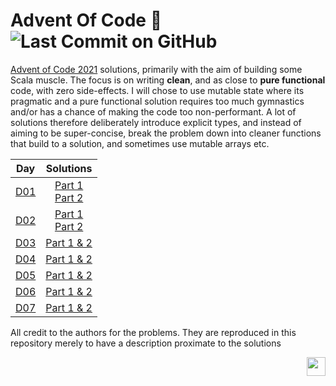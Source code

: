 # Advent Of Code :evergreen_tree: ![Last Commit on GitHub](https://img.shields.io/badge/last%20commit-2021--12--07-brightgreen)

[Advent of Code 2021](https://adventofcode.com/) solutions, primarily with the aim of building some Scala muscle. The 
focus is on writing __clean__, and as close to __pure functional__ code, with zero side-effects. I will chose to use 
mutable state where its pragmatic and a pure functional solution requires too much gymnastics and/or has a chance of 
making the code too non-performant. A lot of solutions therefore deliberately introduce explicit types, and instead 
of aiming to be super-concise, break the problem down into cleaner functions that build to a solution, and sometimes 
use mutable arrays etc.


<div align="center">

  | Day | Solutions |
  |:---:|:---:|
  | [D01](https://adventofcode.com/2021/day/1) | [Part 1](src/main/scala/aoc2021/D01SonarSweep.scala)<br>[Part 2](src/main/scala/aoc2021/D01SonarSweepSlidingWindow.scala) |
  | [D02](https://adventofcode.com/2021/day/2) | [Part 1](src/main/scala/aoc2021/D02Dive.scala)<br>[Part 2](src/main/scala/aoc2021/D02DiveRevised.scala) |
  | [D03](https://adventofcode.com/2021/day/3) | [Part 1 & 2](src/main/scala/aoc2021/D03BinaryDiagnostics.scala) |
  | [D04](https://adventofcode.com/2021/day/4) | [Part 1 & 2](src/main/scala/aoc2021/D04GiantSquid.scala) |
  | [D05](https://adventofcode.com/2021/day/5) | [Part 1 & 2](src/main/scala/aoc2021/D05HydrothermalVenture.scala) |
  | [D06](https://adventofcode.com/2021/day/6) | [Part 1 & 2](src/main/scala/aoc2021/D05LanternDishscala) |
  | [D07](https://adventofcode.com/2021/day/7) | [Part 1 & 2](src/main/scala/aoc2021/D07TreacheryOfWhales.scala) |

</div>

All credit to the authors for the problems. They are reproduced in this repository merely to have a description proximate to the solutions

<img align="right" src=https://www.scala-lang.org/resources/img/frontpage/scala-spiral.png height="30px" style="padding-left: 20px"/>
